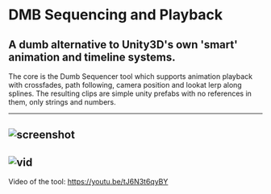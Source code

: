 # DMB Sequencing and Playback
A dumb alternative to Unity3D's own 'smart' animation and timeline systems.
----
The core is the Dumb Sequencer tool which supports animation playback with crossfades, path following, camera position and lookat lerp along splines. The resulting clips are simple unity prefabs with no references in them, only strings and numbers.

----
![screenshot](https://i.imgur.com/sHUU5de.png)
----
![vid](https://i.imgur.com/Ft3AgNi.gif)
----
Video of the tool: https://youtu.be/tJ6N3t6qyBY
